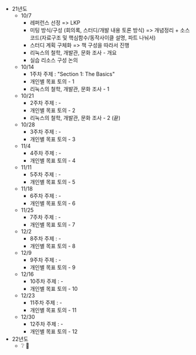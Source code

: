 * 21년도
  * 10/7
    * 레퍼런스 선정 => LKP
    * 미팅 방식/구성 (회의록, 스터디/개발 내용 토론 방식) => 개념정리 + 소스코드(자료구조 및 핵심함수/동작사이클 설명, 파트 나눠서)
    * 스터디 계획 구체화 => 책 구성을 따라서 진행
    * 리눅스의 철학, 개발관, 문화 조사 - 개요
    * 실습 리소스 구성 논의
  * 10/14
    * 1주차 주제 : "Section 1: The Basics"
    * 개인별 목표 토의 - 1
    * 리눅스의 철학, 개발관, 문화 조사 - 1
  * 10/21
    * 2주차 주제 : -
    * 개인별 목표 토의 - 2
    * 리눅스의 철학, 개발관, 문화 조사 - 2 (끝)
  * 10/28
    * 3주차 주제 : -
    * 개인별 목표 토의 - 3
  * 11/4
    * 4주차 주제 : -
    * 개인별 목표 토의 - 4
  * 11/11
    * 5주차 주제 : -
    * 개인별 목표 토의 - 5
  * 11/18
    * 6주차 주제 : -
    * 개인별 목표 토의 - 6
  * 11/25
    * 7주차 주제 : -
    * 개인별 목표 토의 - 7
  * 12/2
    * 8주차 주제 : -
    * 개인별 목표 토의 - 8
  * 12/9
    * 9주차 주제 : -
    * 개인별 목표 토의 - 9
  * 12/16
    * 10주차 주제 : -
    * 개인별 목표 토의 - 10
  * 12/23
    * 11주차 주제 : -
    * 개인별 목표 토의 - 11
  * 12/30
    * 12주차 주제 : -
    * 개인별 목표 토의 - 12
* 22년도
  *  :grey_question: :information_desk_person:
